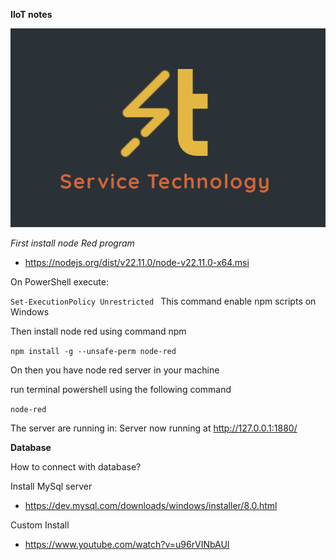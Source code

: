 **IIoT notes**

![alt text](<Screenshot%202024-11-10%20164531.png>)

*First install node Red program* 

- https://nodejs.org/dist/v22.11.0/node-v22.11.0-x64.msi

On PowerShell execute: 

`Set-ExecutionPolicy Unrestricted `
This command enable npm scripts on Windows

Then install node red using command npm 
 
 ` npm install -g --unsafe-perm node-red `

On then you have node red server in your machine

run terminal powershell using the following command

`node-red`

The server are running in:  Server now running at http://127.0.0.1:1880/

**Database**

How to connect with database?

Install MySql server
- https://dev.mysql.com/downloads/windows/installer/8.0.html

Custom Install 
- https://www.youtube.com/watch?v=u96rVINbAUI




